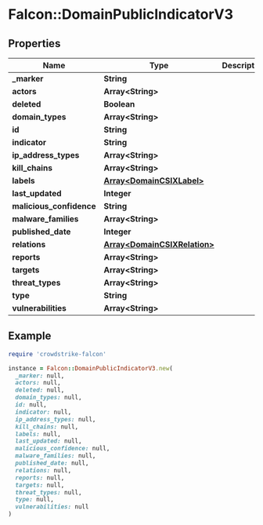 # Falcon::DomainPublicIndicatorV3

## Properties

| Name | Type | Description | Notes |
| ---- | ---- | ----------- | ----- |
| **_marker** | **String** |  |  |
| **actors** | **Array&lt;String&gt;** |  |  |
| **deleted** | **Boolean** |  |  |
| **domain_types** | **Array&lt;String&gt;** |  |  |
| **id** | **String** |  |  |
| **indicator** | **String** |  |  |
| **ip_address_types** | **Array&lt;String&gt;** |  |  |
| **kill_chains** | **Array&lt;String&gt;** |  |  |
| **labels** | [**Array&lt;DomainCSIXLabel&gt;**](DomainCSIXLabel.md) |  |  |
| **last_updated** | **Integer** |  |  |
| **malicious_confidence** | **String** |  |  |
| **malware_families** | **Array&lt;String&gt;** |  |  |
| **published_date** | **Integer** |  |  |
| **relations** | [**Array&lt;DomainCSIXRelation&gt;**](DomainCSIXRelation.md) |  |  |
| **reports** | **Array&lt;String&gt;** |  |  |
| **targets** | **Array&lt;String&gt;** |  |  |
| **threat_types** | **Array&lt;String&gt;** |  |  |
| **type** | **String** |  |  |
| **vulnerabilities** | **Array&lt;String&gt;** |  |  |

## Example

```ruby
require 'crowdstrike-falcon'

instance = Falcon::DomainPublicIndicatorV3.new(
  _marker: null,
  actors: null,
  deleted: null,
  domain_types: null,
  id: null,
  indicator: null,
  ip_address_types: null,
  kill_chains: null,
  labels: null,
  last_updated: null,
  malicious_confidence: null,
  malware_families: null,
  published_date: null,
  relations: null,
  reports: null,
  targets: null,
  threat_types: null,
  type: null,
  vulnerabilities: null
)
```

